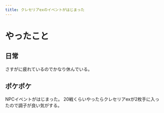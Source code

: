 ```yaml
---
title: クレセリアexのイベントがはじまった
---
```


# やったこと

## 日常

さすがに疲れているのでかなり休んでいる。

## ポケポケ

NPCイベントがはじまった。
20戦くらいやったらクレセリアexが2枚手に入ったので調子が良い気がする。
